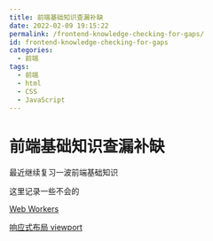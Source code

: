 ```yaml
---
title: 前端基础知识查漏补缺
date: 2022-02-09 19:15:22 
permalink: /frontend-knowledge-checking-for-gaps/ 
id: frontend-knowledge-checking-for-gaps
categories:
  - 前端
tags:
  - 前端
  - html
  - CSS
  - JavaScript
---
```


# 前端基础知识查漏补缺

最近继续复习一波前端基础知识

这里记录一些不会的

[Web Workers](https://developer.mozilla.org/zh-CN/docs/Web/API/Web_Workers_API/Using_web_workers)

[响应式布局 viewport](https://github.com/forthealllight/blog/issues/13)

